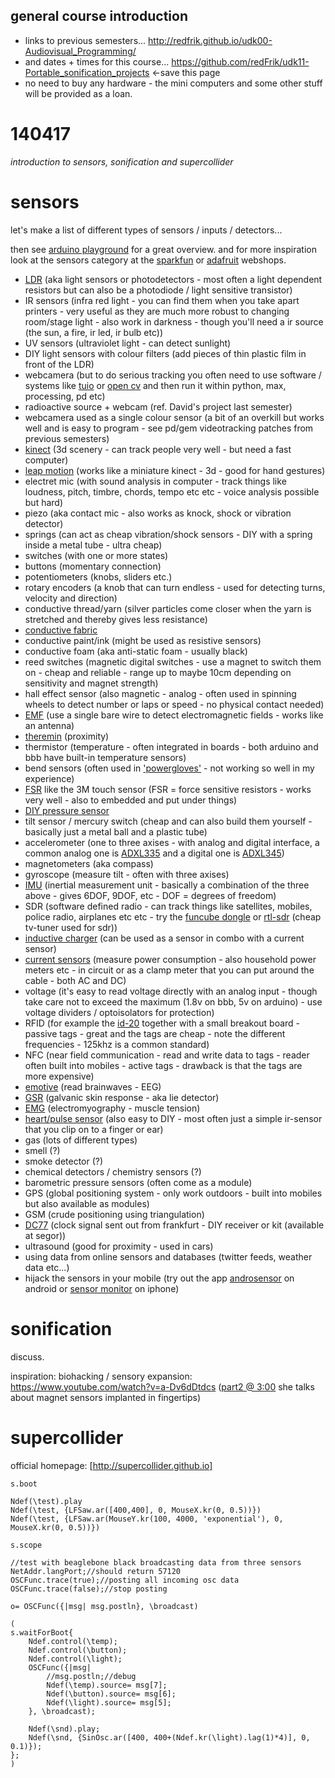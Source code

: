 general course introduction
--------------------

* links to previous semesters... <http://redfrik.github.io/udk00-Audiovisual_Programming/>
* and dates + times for this course... <https://github.com/redFrik/udk11-Portable_sonification_projects> <-save this page
* no need to buy any hardware - the mini computers and some other stuff will be provided as a loan.

140417
======

_introduction to sensors, sonification and supercollider_

sensors
=======

let's make a list of different types of sensors / inputs / detectors...

then see [arduino playground](http://playground.arduino.cc/Main/InterfacingWithHardware#InputTOC) for a great overview.  and for more inspiration look at the sensors category at the [sparkfun](https://www.sparkfun.com/categories/23) or [adafruit](http://www.adafruit.com/category/35) webshops.

* [LDR](http://en.wikipedia.org/wiki/Photodetector) (aka light sensors or photodetectors - most often a light dependent resistors but can also be a photodiode / light sensitive transistor)
* IR sensors (infra red light - you can find them when you take apart printers - very useful as they are much more robust to changing room/stage light - also work in darkness - though you'll need a ir source (the sun, a fire, ir led, ir bulb etc))
* UV sensors (ultraviolet light - can detect sunlight)
* DIY light sensors with colour filters (add pieces of thin plastic film in front of the LDR)
* webcamera (but to do serious tracking you often need to use software / systems like [tuio](http://tuio.lfsaw.de) or [open cv](http://opencv.org) and then run it within python, max, processing, pd etc)
* radioactive source + webcam (ref. David's project last semester)
* webcamera used as a single colour sensor (a bit of an overkill but works well and is easy to program - see pd/gem videotracking patches from previous semesters)
* [kinect](http://en.wikipedia.org/wiki/Kinect) (3d scenery - can track people very well - but need a fast computer)
* [leap motion](http://www.onformative.com/lab/leapmotionp5/) (works like a miniature kinect - 3d - good for hand gestures)
* electret mic (with sound analysis in computer - track things like loudness, pitch, timbre, chords, tempo etc etc - voice analysis possible but hard)
* piezo (aka contact mic - also works as knock, shock or vibration detector)
* springs (can act as cheap vibration/shock sensors - DIY with a spring inside a metal tube - ultra cheap)
* switches (with one or more states)
* buttons (momentary connection)
* potentiometers (knobs, sliders etc.)
* rotary encoders (a knob that can turn endless - used for detecting turns, velocity and direction)
* conductive thread/yarn (silver particles come closer when the yarn is stretched and thereby gives less resistance)
* [conductive fabric](http://www.instructables.com/id/Flexible-Fabric-Pressure-Sensor/)
* conductive paint/ink (might be used as resistive sensors)
* conductive foam (aka anti-static foam - usually black)
* reed switches (magnetic digital switches - use a magnet to switch them on - cheap and reliable - range up to maybe 10cm depending on sensitivity and magnet strength)
* hall effect sensor (also magnetic - analog - often used in spinning wheels to detect number or laps or speed - no physical contact needed)
* [EMF](http://www.instructables.com/id/Arduino-EMF-Detector/) (use a single bare wire to detect electromagnetic fields - works like an antenna)
* [theremin](http://en.wikipedia.org/wiki/Theremin) (proximity)
* thermistor (temperature - often integrated in boards - both arduino and bbb have built-in temperature sensors)
* bend sensors (often used in ['powergloves'](http://en.wikipedia.org/wiki/Power_Glove) - not working so well in my experience)
* [FSR](http://www.openmusiclabs.com/learning/sensors/fsr/) like the 3M touch sensor (FSR = force sensitive resistors - works very well - also to embedded and put under things)
* [DIY pressure sensor](http://www.instructables.com/id/Stickytape-Sensors/)
* tilt sensor / mercury switch (cheap and can also build them yourself - basically just a metal ball and a plastic tube)
* accelerometer (one to three axises - with analog and digital interface, a common analog one is [ADXL335](https://www.sparkfun.com/products/9269) and a digital one is [ADXL345](https://www.sparkfun.com/products/9836))
* magnetometers (aka compass)
* gyroscope (measure tilt - often with three axises)
* [IMU](http://www.instructables.com/id/Accelerometer-Gyro-Tutorial/?ALLSTEPS) (inertial measurement unit - basically a combination of the three above - gives 6DOF, 9DOF, etc - DOF = degrees of freedom)
* SDR (software defined radio - can track things like satellites, mobiles, police radio, airplanes etc etc - try the [funcube dongle](http://www.funcubedongle.com) or [rtl-sdr](http://sdr.osmocom.org/trac/wiki/rtl-sdr) (cheap tv-tuner used for sdr))
* [inductive charger](http://www.adafruit.com/products/1407) (can be used as a sensor in combo with a current sensor)
* [current sensors](http://www.adafruit.com/products/904) (measure power consumption - also household power meters etc - in circuit or as a clamp meter that you can put around the cable - both AC and DC)
* voltage (it's easy to read voltage directly with an analog input - though take care not to exceed the maximum (1.8v on bbb, 5v on arduino) - use voltage dividers / optoisolators for protection)
* RFID (for example the [id-20](https://www.sparkfun.com/products/11828) together with a small breakout board - passive tags - great and the tags are cheap - note the different frequencies - 125khz is a common standard)
* NFC (near field communication - read and write data to tags - reader often built into mobiles - active tags - drawback is that the tags are more expensive)
* [emotive](http://emotiv.com) (read brainwaves - EEG)
* [GSR](http://www.cooking-hacks.com/galvanic-skin-response-sensor-gsr-sweating-ehealth-medical) (galvanic skin response - aka lie detector)
* [EMG](https://www.sparkfun.com/products/11776) (electromyography - muscle tension)
* [heart/pulse sensor](https://www.sparkfun.com/products/11574) (also easy to DIY - most often just a simple ir-sensor that you clip on to a finger or ear)
* gas (lots of different types)
* smell (?)
* smoke detector (?)
* chemical detectors / chemistry sensors (?)
* barometric pressure sensors (often come as a module)
* GPS (global positioning system - only work outdoors - built into mobiles but also available as modules)
* GSM (crude positioning using triangulation)
* [DC77](http://en.wikipedia.org/wiki/DCF77) (clock signal sent out from frankfurt - DIY receiver or kit (available at segor))
* ultrasound (good for proximity - used in cars)
* using data from online sensors and databases (twitter feeds, weather data etc...)
* hijack the sensors in your mobile (try out the app [androsensor](https://play.google.com/store/apps/details?id=com.fivasim.androsensor) on android or [sensor monitor](https://sites.google.com/a/fuzzface.net/app//sensor-monitor) on iphone)

sonification
============

discuss.

inspiration: biohacking / sensory expansion: <https://www.youtube.com/watch?v=a-Dv6dDtdcs> ([part2 @ 3:00](https://www.youtube.com/watch?v=7RV_6Axb80g#t=179) she talks about magnet sensors implanted in fingertips)

supercollider
=============

official homepage: [http://supercollider.github.io]

```
s.boot

Ndef(\test).play
Ndef(\test, {LFSaw.ar([400,400], 0, MouseX.kr(0, 0.5))})
Ndef(\test, {LFSaw.ar(MouseY.kr(100, 4000, 'exponential'), 0, MouseX.kr(0, 0.5))})

s.scope
```

```
//test with beaglebone black broadcasting data from three sensors
NetAddr.langPort;//should return 57120
OSCFunc.trace(true);//posting all incoming osc data
OSCFunc.trace(false);//stop posting

o= OSCFunc({|msg| msg.postln}, \broadcast)

(
s.waitForBoot{
	Ndef.control(\temp);
	Ndef.control(\button);
	Ndef.control(\light);
	OSCFunc({|msg|
		//msg.postln;//debug
		Ndef(\temp).source= msg[7];
		Ndef(\button).source= msg[6];
		Ndef(\light).source= msg[5];
	}, \broadcast);

	Ndef(\snd).play;
	Ndef(\snd, {SinOsc.ar([400, 400+(Ndef.kr(\light).lag(1)*4)], 0, 0.1)});
};
)
```
